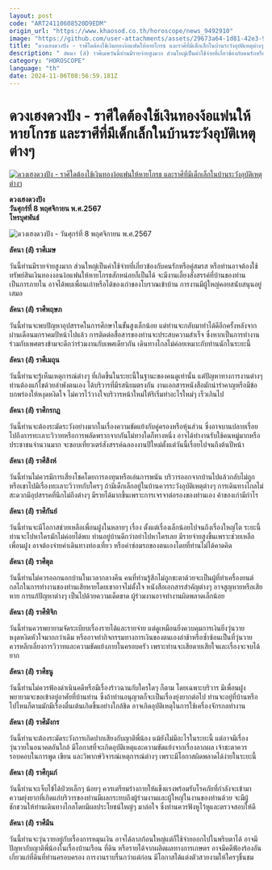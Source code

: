 ```yaml
---
layout: post
code: "ART24110608520D9EDM"
origin_url: "https://www.khaosod.co.th/horoscope/news_9492910"
image: "https://github.com/user-attachments/assets/29673a64-1d81-42e3-9eed-8665bb39771d"
title: "ดวงเฮงดวงปัง - ราศีใดต้องใช้เงินทองง้อแฟนให้หายโกรธ และราศีที่มีเด็กเล็กในบ้านระวังอุบัติเหตุต่างๆ"
description: " ลัคนา (ลั) ราศีเมษวันนี้ท่านมีรายจ่ายสูงมาก ส่วนใหญ่เป็นค่าใช้จ่ายที่เกี่ยวข้องกับคนรักหรือคู่สมรส หรือท่านอาจต้องใช้ทรัพย์สินเงินทองงอนง้อแฟนให้หายโกรธ"
category: "HOROSCOPE"
language: "th"
date: 2024-11-06T08:56:59.181Z
---
```


# ดวงเฮงดวงปัง - ราศีใดต้องใช้เงินทองง้อแฟนให้หายโกรธ และราศีที่มีเด็กเล็กในบ้านระวังอุบัติเหตุต่างๆ

[![ดวงเฮงดวงปัง - ราศีใดต้องใช้เงินทองง้อแฟนให้หายโกรธ และราศีที่มีเด็กเล็กในบ้านระวังอุบัติเหตุต่างๆ](https://www.khaosod.co.th/wpapp/uploads/2024/11/PD.jpg "ดวงเฮงดวงปัง - ราศีใดต้องใช้เงินทองง้อแฟนให้หายโกรธ และราศีที่มีเด็กเล็กในบ้านระวังอุบัติเหตุต่างๆ")](https://www.khaosod.co.th/wpapp/uploads/2024/11/PD.jpg)

**ดวงเฮงดวงปัง**  
**วันศุกร์ที่ 8 พฤศจิกายน พ.ศ.2567**  
**โหรบุศพันธ์**

![ดวงเฮงดวงปัง - วันศุกร์ที่ 8 พฤศจิกายน พ.ศ.2567](https://www.khaosod.co.th/wpapp/uploads/2024/11/RD.jpg)

**ลัคนา (ลั) ราศีเมษ**

วันนี้ท่านมีรายจ่ายสูงมาก ส่วนใหญ่เป็นค่าใช้จ่ายที่เกี่ยวข้องกับคนรักหรือคู่สมรส หรือท่านอาจต้องใช้ทรัพย์สินเงินทองงอนง้อแฟนให้หายโกรธสักหน่อยก็เป็นได้ จะมีงานเลี้ยงสังสรรค์ที่บ้านของท่านเป็นการภายใน อาจได้พบเพื่อนเก่าหรือได้ของเก่าของโบราณเข้าบ้าน การงานมีผู้ใหญ่คอยสนับสนุนอยู่เสมอ

**ลัคนา (ลั) ราศีพฤษภ**

วันนี้ท่านจะพบปัญหาอุปสรรคในการศึกษาในขั้นสูงเล็กน้อย แต่ท่านจะกลับมาทำได้ดีอีกครั้งหลังจากผ่านเดือนมกราคมปีหน้าไปแล้ว การติดต่อสื่อสารของท่านจะประสบความสำเร็จ ซึ่งหากเป็นการทำงานร่วมกับเพศตรงข้ามจะดีกว่าร่วมงานกับเพศเดียวกัน เดินทางไกลไม่ค่อยเหมาะกับท่านนักในระยะนี้

**ลัคนา (ลั) ราศีเมถุน**

วันนี้ท่านจะรู้เห็นเหตุการณ์ต่างๆ ที่เกิดขึ้นในระยะนี้ในฐานะของคนดูเท่านั้น แต่ปัญหาทางการงานต่างๆ ท่านต้องแก้ไขด้วยลำพังตนเอง ได้บริวารที่มีรสนิยมตรงกัน งานเอกสารหนังสือมักน่ารำคาญหรือมีข้อบกพร่องให้หงุดหงิดใจ ไม่ควรไว้วางใจบริวารหน้าใหม่ให้ริเริ่มทำอะไรใหม่ๆ เร็วเกินไป

**ลัคนา (ลั) ราศีกรกฎ**

วันนี้ท่านจะต้องระมัดระวังอย่างมากในเรื่องความขัดแย้งกับคู่ครองหรือหุ้นส่วน ซึ่งอาจบานปลายเรื่อยไปถึงการทะเลาะวิวาทหรือการพลัดพรากจากกันไม่ทางใดก็ทางหนึ่ง อาจได้ทำงานรับใช้คนหมู่มากหรือประชาชนจำนวนมาก จะชอบเที่ยวเตร่สังสรรค์ฉลองงานปีใหม่ตั้งแต่วันนี้เรื่อยไปจนถึงต้นปีหน้า

**ลัคนา (ลั) ราศีสิงห์**

วันนี้ท่านไม่ควรมีการเสี่ยงโชคโดยการลงทุนหรือเล่นการพนัน บริวารออกจากบ้านไปแล้วกลับไม่ถูก หรือเขาไปมีเรื่องทะเลาะวิวาทกับใครๆ ถ้ามีเด็กเล็กอยู่ในบ้านควรระวังอุบัติเหตุต่างๆ การเดินทางไกลไม่สะดวกมีอุปสรรคที่นึกไม่ถึงต่างๆ มีรายได้มากขึ้นเพราะการเจรจาต่อรองของท่านเอง ค้าของเก่ามีกำไร

**ลัคนา (ลั) ราศีกันย์**

วันนี้ท่านจะมีโอกาสช่วยเหลือเพื่อนฝูงในหลายๆ เรื่อง ตั้งแต่เรื่องเล็กน้อยไปจนถึงเรื่องใหญ่โต ระยะนี้ท่านจะไปหาใครมักไม่ค่อยได้พบ ท่านอยู่บ้านดีกว่าอย่าไปหาใครเลย มีรายจ่ายสูงขึ้นเพราะช่วยเหลือเพื่อนฝูง อาจต้องจ่ายค่าเดินทางท่องเที่ยว หรือค่าซ่อมรถของตนเองโดยที่ท่านไม่ได้คาดคิด

**ลัคนา (ลั) ราศีตุล**

วันนี้ท่านไม่ควรออกนอกบ้านในเวลากลางคืน คนที่ท่านรู้สึกไม่ถูกชะตาด้วยจะเป็นผู้ที่ทำเครื่องยนต์กลไกในการทำงานของท่านเสียหายโดยเขาอาจไม่ตั้งใจ หนังสือเอกสารสำคัญต่างๆ อาจสูญหายหรือเสียหาย การแก้ปัญหาต่างๆ เป็นไปด้วยความเด็ดขาด ผู้ร่วมงานอาจทำงานผิดพลาดเล็กน้อย

**ลัคนา (ลั) ราศีพิจิก**

วันนี้ท่านควรพยายามจัดระเบียบเรื่องรายได้และรายจ่าย แต่ดูเหมือนยิ่งควบคุมการเงินยิ่งวุ่นวายหงุดหงิดหัวใจมากกว่าเดิม หรืออาจทำกิจกรรมทางการเงินของตนเองล่าช้าหรือซ้ำซ้อนเป็นที่วุ่นวาย ควรหลีกเลี่ยงการวิวาทและความขัดแย้งภายในครอบครัว เพราะท่านจะเสียดายเสียใจและเรื่องจะจบได้ยาก

**ลัคนา (ลั) ราศีธนู**

วันนี้ท่านไม่ควรฟ้องดำเนินคดีหรือมีเรื่องร้าวฉานกับใครใดๆ ก็ตาม โดยเฉพาะบริวาร มีเพื่อนฝูงพยายามจะขอเข้าอยู่อาศัยที่บ้านท่าน ซึ่งถ้าท่านอนุญาตก็จะเป็นเรื่องยุ่งยากต่อไป ท่านจะอยู่ที่บ้านหรือไปไหนก็ตามมักมีเรื่องตื่นเต้นเกิดขึ้นอย่างใกล้ชิด อาจเกิดอุบัติเหตุในการใช้เครื่องจักรกลทำงาน

**ลัคนา (ลั) ราศีมังกร**

วันนี้ท่านจะต้องระมัดระวังการเกิดปากเสียงกับญาติพี่น้อง แม้ยังไม่มีอะไรในระยะนี้ แต่อาจมีเรื่องวุ่นวายในอนาคตอันใกล้ มีโอกาสที่จะเกิดอุบัติเหตุและความขัดแย้งจากเรื่องลาภผล เจ้าชะตาควรรอบคอบในการพูด เขียน และวิพากษ์วิจารณ์เหตุการณ์ต่างๆ เพราะมีโอกาสผิดพลาดได้ง่ายในระยะนี้

**ลัคนา (ลั) ราศีกุมภ์**

วันนี้ท่านจะเจ็บไข้ได้ป่วยเล็กๆ น้อยๆ ควรเตรียมร่างกายให้แข็งแรงพร้อมรับโรคภัยที่กำลังจะเข้ามา ความยุ่งยากที่เกิดแก่บริวารของท่านมีผลกระทบถึงผู้ร่วมงานและผู้ใหญ่ในงานของท่านด้วย จะมีผู้ชักชวนให้ท่านเดินทางไกลโดยมีผลประโยชน์ใหญ่ๆ มาล่อใจ ซึ่งท่านควรฟังหูไว้หูและตรวจสอบให้ดี

**ลัคนา (ลั) ราศีมีน**

วันนี้ท่านจะวุ่นวายอยู่กับเรื่องการหมุนเงิน อาจได้ลาภก้อนใหญ่แต่ก็ใช้จ่ายออกไปในพริบตาได้ อาจมีปัญหากับญาติพี่น้องในเรื่องบ้านเรือน ที่ดิน หรือรายได้จากผลิตผลทางการเกษตร อาจมีคดีฟ้องร้องอันเกี่ยวแก่ที่ดินที่ท่านครอบครอง การงานราบรื่นกว่าแต่ก่อน มีโอกาสได้แต่งตัวสวยงามให้ใครๆชื่นชม